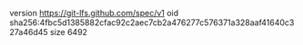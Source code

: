 version https://git-lfs.github.com/spec/v1
oid sha256:4fbc5d1385882cfac92c2aec7cb2a476277c576371a328aaf41640c327a46d45
size 6492
